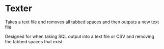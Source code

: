 # Texter
Takes a text file and removes all tabbed spaces and then outputs a new text file

Designed for when taking SQL output into a text file or CSV and removing the tabbed spaces that exist.

